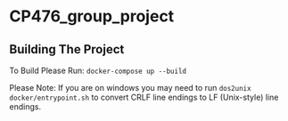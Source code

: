 # CP476_group_project
## Building The Project

To Build Please Run: ```docker-compose up --build```

Please Note: If you are on windows you may need to run ```dos2unix docker/entrypoint.sh``` to convert CRLF line endings to LF (Unix-style) line endings.
